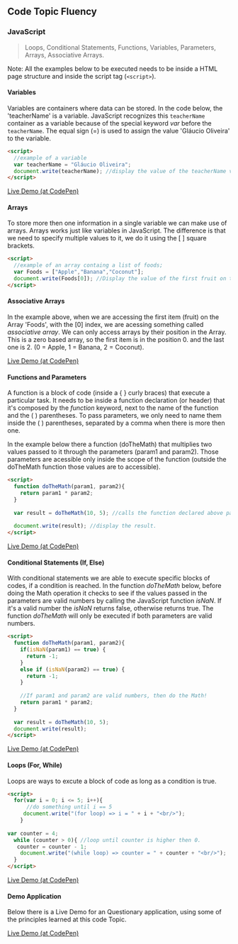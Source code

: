 ## Code Topic Fluency 

### JavaScript
> Loops, Conditional Statements, Functions, Variables, Parameters, Arrays, Associative Arrays.

Note: All the examples below to be executed needs to be inside a HTML page structure and inside the script tag (`<script>`).

#### Variables
Variables are containers where data can be stored. In the code below, the 'teacherName' is a variable. JavaScript recognizes this `teacherName` container as a variable because of the special keyword *var* before the `teacherName`. 
The equal sign (=) is used to assign the value 'Gláucio Oliveira' to the variable.

```html
<script>
  //example of a variable
  var teacherName = "Gláucio Oliveira";
  document.write(teacherName); //display the value of the teacherName variable.
</script>
```
<a href="https://codepen.io/glaucioso/pen/EMXyZo" target="_blank">Live Demo (at CodePen)</a>

#### Arrays
To store more then one information in a single variable we can make use of arrays. Arrays works just like variables in JavaScript. The difference is that we need to specify multiple values to it, we do it using the [ ] square brackets.


```html
<script>
  //example of an array containg a list of foods;
  var Foods = ["Apple","Banana","Coconut"];
  document.write(Foods[0]); //Display the value of the first fruit on the Array Foods.
</script>
```

#### Associative Arrays
In the example above, when we are accessing the first item (fruit) on the Array 'Foods', with the [0] index, we are acessing something called *associative array*. We can only access arrays by their position in the Array. This is a zero based array, so the first item is in the position 0. and the last one is 2. (0 = Apple, 1 = Banana, 2 = Coconut). 

<a href="https://codepen.io/glaucioso/pen/mowEMY" target="_blank">Live Demo (at CodePen)</a>

#### Functions and Parameters
A function is a block of code (inside a { } curly braces) that execute a particular task. It needs to be inside a function declaration (or header) that it's composed by the *function* keyword, next to the name of the function and the ( ) parentheses. To pass parameters, we only need to name them inside the ( ) parentheses, separated by a comma when there is more then one. 

In the example below there a function (doTheMath) that multiplies two values passed to it through the parameters (param1 and param2). Those parameters are acessible only inside the scope of the function (outside the doTheMath function those values are to accessible).


```html
<script>
  function doTheMath(param1, param2){
    return param1 * param2;
  }
  
  var result = doTheMath(10, 5); //calls the function declared above passing the values 10 and 5 as parameters.
  
  document.write(result); //display the result.
</script>
```
<a href="https://codepen.io/glaucioso/pen/JzJKrB" target="_blank">Live Demo (at CodePen)</a>


#### Conditional Statements (If, Else)
With conditional statements we are able to execute specific blocks of codes, if a condition is reached. In the function *doTheMath* below, before doing the Math operation it checks to see if the values passed in the parameters are valid numbers by calling the JavaScript function *isNaN*. If it's a valid number the *isNaN* returns false, otherwise returns true.
The function *doTheMath* will only be executed if both parameters are valid numbers.

```html
<script>
  function doTheMath(param1, param2){
    if(isNaN(param1) == true) {
      return -1; 
    }
    else if (isNaN(param2) == true) {
      return -1;
    }
  
    //If param1 and param2 are valid numbers, then do the Math!
    return param1 * param2;
  }
  
  var result = doTheMath(10, 5);
  document.write(result);
</script>
```
<a href="https://codepen.io/glaucioso/pen/vPZKWM" target="_blank">Live Demo (at CodePen)</a>


#### Loops (For, While)
Loops are ways to excute a block of code as long as a condition is true. 

```html
<script>
  for(var i = 0; i <= 5; i++){
      //do something until i == 5
     document.write("(for loop) => i = " + i + "<br/>");
    }
                        
var counter = 4;                   
  while (counter > 0){ //loop until counter is higher then 0.
   counter = counter - 1;
    document.write("(while loop) => counter = " + counter + "<br/>");
  }
</script>
```
<a href="https://codepen.io/glaucioso/pen/rRGWjb" target="_blank">Live Demo (at CodePen)</a>


#### Demo Application

Below there is a Live Demo for an Questionary application, using some of the principles learned at this code Topic.

<a href="https://codepen.io/glaucioso/pen/dLWbeb" target="_blank">Live Demo (at CodePen)</a>

